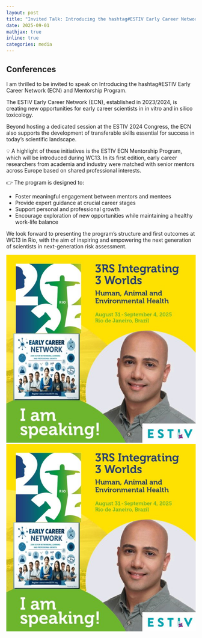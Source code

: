 ```yaml
---
layout: post
title: "Invited Talk: Introducing the hashtag#ESTIV Early Career Network (ECN) and Mentorship Program will be presented at the WC13 in Rio, Brazil"
date: 2025-09-01
mathjax: true
inline: true
categories: media
---
```


## Conferences

I am thrilled to be invited to speak on Introducing the hashtag#ESTIV Early Career Network (ECN) and Mentorship Program. 

The ESTIV Early Career Network (ECN), established in 2023/2024, is creating new opportunities for early career scientists in in vitro and in silico toxicology.

Beyond hosting a dedicated session at the ESTIV 2024 Congress, the ECN also supports the development of transferable skills essential for success in today’s scientific landscape.

💡 A highlight of these initiatives is the ESTIV ECN Mentorship Program, which will be introduced during WC13. In its first edition, early career researchers from academia and industry were matched with senior mentors across Europe based on shared professional interests.

👉 The program is designed to:
- Foster meaningful engagement between mentors and mentees
- Provide expert guidance at crucial career stages
- Support personal and professional growth
- Encourage exploration of new opportunities while maintaining a healthy work-life balance

We look forward to presenting the program’s structure and first outcomes at WC13 in Rio, with the aim of inspiring and empowering the next generation of scientists in next-generation risk assessment.


<div class="image-container">
  <img class="conferences" src="/images/ESTIV_Rio.jpg" alt="Conferences">
  <img class="conferences-image" src="/images/ESTIV_Rio.jpg" alt="Conferences">
</div>


<style>
    .a2a_kit {
        float: right; /* Float the div to the right */
        margin: 10px; /* Add some margin for spacing */
    }
</style>

<!-- AddToAny BEGIN -->
<div class="a2a_kit a2a_kit_size_32 a2a_default_style">
    <a class="a2a_dd" href="https://www.addtoany.com/share"></a>
    <a class="a2a_button_facebook"></a>
    <a class="a2a_button_linkedin"></a>
    <a class="a2a_button_x"></a>
    <a class="a2a_button_microsoft_teams"></a>
    <a class="a2a_button_whatsapp"></a>
    <a class="a2a_button_pinterest"></a>
    <a class="a2a_button_email"></a>
</div>
<script>
    var a2a_config = a2a_config || {};
    a2a_config.num_services = 12;
</script>
<script async src="https://static.addtoany.com/menu/page.js"></script>
<!-- AddToAny END -->

